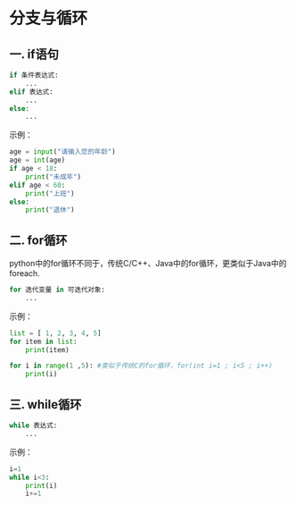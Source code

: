 # 分支与循环

## 一. if语句

```python
if 条件表达式:
    ...
elif 表达式:
    ...
else:
	...
```

示例：

```python
age = input("请输入您的年龄")
age = int(age)
if age < 18:
    print("未成年")
elif age < 60:
    print("上班")
else:
    print("退休")
```

## 二. for循环

python中的for循环不同于，传统C/C++、Java中的for循环，更类似于Java中的foreach.

```python
for 迭代变量 in 可迭代对象:
    ...
```

示例：

```python
list = [ 1, 2, 3, 4, 5]
for item in list:
    print(item)
```

```python
for i in range(1 ,5): #类似于传统C的for循环，for(int i=1 ; i<5 ; i++)
    print(i)
```

## 三. while循环

```python
while 表达式:
    ...
```

示例：

```python
i=1
while i<3:
    print(i)
    i+=1
```

